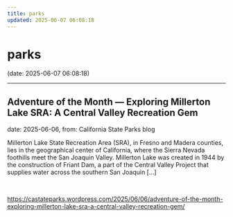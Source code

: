 ```yaml
---
title: parks
updated: 2025-06-07 06:08:18
---
```


# parks

(date: 2025-06-07 06:08:18)

---

## Adventure of the Month — Exploring Millerton Lake SRA: A Central Valley Recreation Gem

date: 2025-06-06, from: California State Parks blog

Millerton Lake State Recreation Area (SRA), in Fresno and Madera counties, lies in the geographical center of California, where the Sierra Nevada foothills meet the San Joaquin Valley. Millerton Lake was created in 1944 by the construction of Friant Dam, a part of the Central Valley Project that supplies water across the southern San Joaquin [&#8230;] 

<br> 

<https://castateparks.wordpress.com/2025/06/06/adventure-of-the-month-exploring-millerton-lake-sra-a-central-valley-recreation-gem/>

